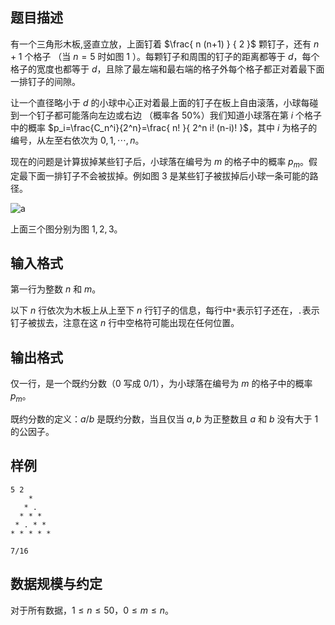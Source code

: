 ## 题目描述

有一个三角形木板,竖直立放，上面钉着 $\frac{ n (n+1) } { 2 }$ 颗钉子，还有 $n+1$ 个格子 （当 $n=5$ 时如图 1 ）。每颗钉子和周围的钉子的距离都等于 $d$，每个格子的宽度也都等于 $d$，且除了最左端和最右端的格子外每个格子都正对着最下面一排钉子的间隙。

让一个直径略小于 $d$ 的小球中心正对着最上面的钉子在板上自由滚落，小球每碰到一个钉子都可能落向左边或右边 （概率各 $50\%$）我们知道小球落在第 $i$ 个格子中的概率 $p_i=\frac{C_n^i}{2^n}=\frac{ n! }{ 2^n i! (n-i)! }$，其中 $i$ 为格子的编号，从左至右依次为 $0,1,\cdots,n$。

现在的问题是计算拔掉某些钉子后，小球落在编号为 $m$ 的格子中的概率 $p_m$。假定最下面一排钉子不会被拔掉。例如图 $3$ 是某些钉子被拔掉后小球一条可能的路径。

![a](https://img-kysic-1258722770.file.myqcloud.com/ece61c61c8bebd3cbf55582217ea8a15/7d6bc561f6e73.png)

上面三个图分别为图 $1,2,3$。

## 输入格式

第一行为整数 $n$ 和 $m$。

以下 $n$ 行依次为木板上从上至下 $n$ 行钉子的信息，每行中`*`表示钉子还在，`.`表示钉子被拔去，注意在这 $n$ 行中空格符可能出现在任何位置。

## 输出格式

仅一行，是一个既约分数（$0$ 写成 $0/1$），为小球落在编号为 $m$ 的格子中的概率 $p_m$。

既约分数的定义：$a/b$ 是既约分数，当且仅当 $a,b$ 为正整数且 $a$ 和 $b$ 没有大于 $1$ 的公因子。

## 样例

```input1
5 2
    *  
   * .
  * * *
 * . * *
* * * * *
```
```output1
7/16
```

## 数据规模与约定

对于所有数据，$1\le n\le 50$，$0\le m\le n$。

